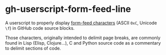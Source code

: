 # gh-userscript-form-feed-line

A userscript to properly display [form-feed characters](https://en.wikipedia.org/wiki/Page_break) (ASCII `0xC`, Unicode `\f`) in GitHub code source blocks.

Those characters, originally intended to delimit page breaks, are commonly found in Lisp (Elisp, Clojure...), C and Python source code as a commentary to delimit sections of code.
